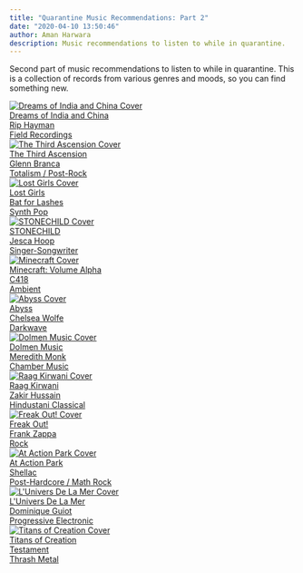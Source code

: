 ```yaml
---
title: "Quarantine Music Recommendations: Part 2"
date: "2020-04-10 13:50:46"
author: Aman Harwara
description: Music recommendations to listen to while in quarantine.
---
```


Second part of music recommendations to listen to while in quarantine. This is a collection of records from various genres and moods, so you can find something new.

<div class="album-list">
    <a href="https://open.spotify.com/album/6WwSKLgusjV7on0keBtOEy" target="_blank" rel="noreferrer noopener"  class="album-group">
        <div class="cover" title="Dreams of India and China Cover"><img src="/posts/cover-art/dreams-of-india-china.jpg" alt="Dreams of India and China Cover"></div>
        <div class="content">
            <div class="title">Dreams of India and China</div>
            <div class="artist">Rip Hayman</div> 
            <div class="genre">Field Recordings</div> 
        </div>
    </a>
    <a href="https://open.spotify.com/album/5a1XfxTK4jgBJ8E3X1xvOD" target="_blank" rel="noreferrer noopener"  class="album-group">
        <div class="cover" title="The Third Ascension Cover"><img src="/posts/cover-art/the-third-ascension.jpg" alt="The Third Ascension Cover"></div>
        <div class="content">
            <div class="title">The Third Ascension</div>
            <div class="artist">Glenn Branca</div> 
            <div class="genre">Totalism / Post-Rock</div> 
        </div>
    </a>
    <a href="https://open.spotify.com/album/7grVw3ARnEdYQAbJlXcPii" target="_blank" rel="noreferrer noopener"  class="album-group">
        <div class="cover" title="Lost Girls Cover"><img src="/posts/cover-art/lost-girls.jpg" alt="Lost Girls Cover"></div>
        <div class="content">
            <div class="title">Lost Girls</div>
            <div class="artist">Bat for Lashes</div> 
            <div class="genre">Synth Pop</div> 
        </div>
    </a>
    <a href="https://open.spotify.com/album/1sFzlgjdeY7hCiJKTkKjU3" target="_blank" rel="noreferrer noopener"  class="album-group">
        <div class="cover" title="STONECHILD Cover"><img src="/posts/cover-art/stonechild.jpg" alt="STONECHILD Cover"></div>
        <div class="content">
            <div class="title">STONECHILD</div>
            <div class="artist">Jesca Hoop</div> 
            <div class="genre">Singer-Songwriter</div> 
        </div>
    </a>
    <a href="https://open.spotify.com/album/3Gt7rOjcZQoHCfnKl5AkK7" target="_blank" rel="noreferrer noopener"  class="album-group">
        <div class="cover" title="Minecraft Cover"><img src="/posts/cover-art/c418-minecraft.jpg" alt="Minecraft Cover"></div>
        <div class="content">
            <div class="title">Minecraft: Volume Alpha</div>
            <div class="artist">C418</div> 
            <div class="genre">Ambient</div> 
        </div>
    </a>
    <a href="https://open.spotify.com/album/7bDxnaImZCM2TJbsI1gMVi" target="_blank" rel="noreferrer noopener"  class="album-group">
        <div class="cover" title="Abyss Cover"><img src="/posts/cover-art/chelsea-wolfe-abyss.jpg" alt="Abyss Cover"></div>
        <div class="content">
            <div class="title">Abyss</div>
            <div class="artist">Chelsea Wolfe</div> 
            <div class="genre">Darkwave</div> 
        </div>
    </a>
    <a href="https://open.spotify.com/album/6XE64M0IdnyjddyZxAIVDh" target="_blank" rel="noreferrer noopener"  class="album-group">
        <div class="cover" title="Dolmen Music Cover"><img src="/posts/cover-art/dolmen-music.jpg" alt="Dolmen Music Cover"></div>
        <div class="content">
            <div class="title">Dolmen Music</div>
            <div class="artist">Meredith Monk</div> 
            <div class="genre">Chamber Music</div> 
        </div>
    </a>
    <a href="https://open.spotify.com/track/4tWPRiEnhIxbLKbWK7FqLu" target="_blank" rel="noreferrer noopener"  class="album-group">
        <div class="cover" title="Raag Kirwani Cover"><img src="/posts/cover-art/zakir-hussain-kirwani.jpg" alt="Raag Kirwani Cover"></div>
        <div class="content">
            <div class="title">Raag Kirwani</div>
            <div class="artist">Zakir Hussain</div> 
            <div class="genre">Hindustani Classical</div> 
        </div>
    </a>
    <a href="https://open.spotify.com/album/3PZXB9NBWf11eDS72JCGaY" target="_blank" rel="noreferrer noopener"  class="album-group">
        <div class="cover" title="Freak Out! Cover"><img src="/posts/cover-art/freak-out.jpg" alt="Freak Out! Cover"></div>
        <div class="content">
            <div class="title">Freak Out!</div>
            <div class="artist">Frank Zappa</div> 
            <div class="genre">Rock</div> 
        </div>
    </a>
    <a href="https://open.spotify.com/album/0JXi4CHKwlJw3ifyLb0uls" target="_blank" rel="noreferrer noopener"  class="album-group">
        <div class="cover" title="At Action Park Cover"><img src="/posts/cover-art/at-action-park.jpg" alt="At Action Park Cover"></div>
        <div class="content">
            <div class="title">At Action Park</div>
            <div class="artist">Shellac</div> 
            <div class="genre">Post-Hardcore / Math Rock</div> 
        </div>
    </a>
    <a href="https://open.spotify.com/album/3x4SHZsIIcoEm5WX3fSx4K" target="_blank" rel="noreferrer noopener"  class="album-group">
        <div class="cover" title="L'Univers De La Mer Cover"><img src="/posts/cover-art/lunivers-de-la-mer.jpg" alt="L'Univers De La Mer Cover"></div>
        <div class="content">
            <div class="title">L'Univers De La Mer</div>
            <div class="artist">Dominique Guiot</div> 
            <div class="genre">Progressive Electronic</div> 
        </div>
    </a>
    <a href="https://open.spotify.com/album/63dZKnLfVsHItoygbM7IJK" target="_blank" rel="noreferrer noopener"  class="album-group">
        <div class="cover" title="Titans of Creation Cover"><img src="/posts/cover-art/titans-of-creation.jpg" alt="Titans of Creation Cover"></div>
        <div class="content">
            <div class="title">Titans of Creation</div>
            <div class="artist">Testament</div> 
            <div class="genre">Thrash Metal</div> 
        </div>
    </a>
</div>
